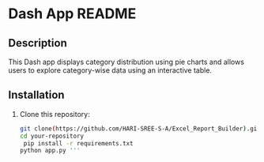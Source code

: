 # Dash App README

## Description
This Dash app displays category distribution using pie charts and allows users to explore category-wise data using an interactive table.






## Installation
1. Clone this repository:
   ```bash
   git clone(https://github.com/HARI-SREE-S-A/Excel_Report_Builder).git
   cd your-repository
    pip install -r requirements.txt
   python app.py '''



